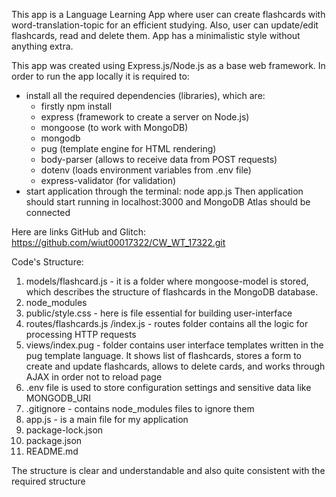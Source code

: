 This app is a Language Learning App where user can create flashcards with word-translation-topic for an efficient studying. Also, user can update/edit flashcards, read and delete them. App has a minimalistic style without anything extra.

This app was created using Express.js/Node.js as a base web framework.
In order to run the app locally it is required to:
- install all the required dependencies (libraries), which are:
  - firstly npm install
  - express (framework to create a server on Node.js)
  - mongoose (to work with MongoDB)
  - mongodb
  - pug (template engine for HTML rendering)
  - body-parser (allows to receive data from POST requests)
  - dotenv (loads environment variables from .env file)
  - express-validator (for validation)
- start application through the terminal: node app.js 
Then application should start running in localhost:3000 and MongoDB Atlas should be connected 

Here are links GitHub and Glitch: 
https://github.com/wiut00017322/CW_WT_17322.git 

Code's Structure:
1. models/flashcard.js - it is a folder where mongoose-model is stored, which describes the structure of flashcards in the MongoDB database.
2. node_modules
3. public/style.css - here is file essential for building user-interface
4. routes/flashcards.js
         /index.js - routes folder contains all the logic for processing HTTP requests
5. views/index.pug - folder contains user interface templates written in the pug template language. It shows list of flashcards, stores a form to create and update flashcards, allows to delete cards, and works through AJAX in order not to reload page
6. .env file is used to store configuration settings and sensitive data like MONGODB_URI
7. .gitignore - contains node_modules files to ignore them
8. app.js - is a main file for my application 
9. package-lock.json
10. package.json
11. README.md

The structure is clear and understandable and also quite consistent with the required structure
         